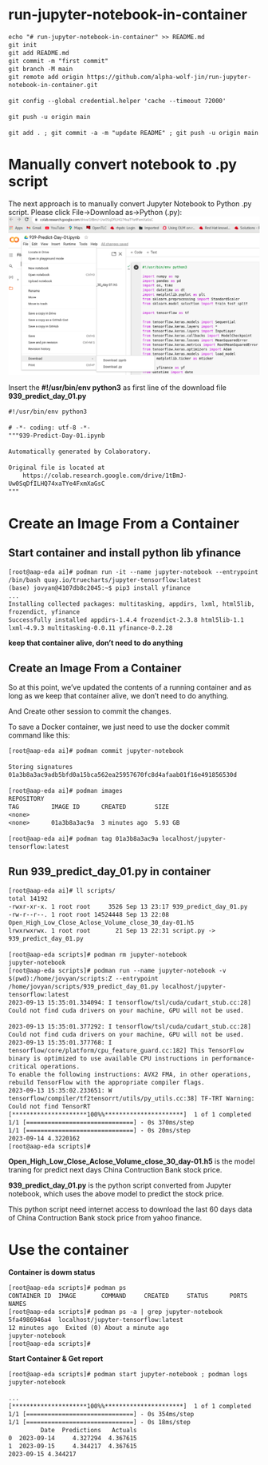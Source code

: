 # run-jupyter-notebook-in-container

```
echo "# run-jupyter-notebook-in-container" >> README.md
git init
git add README.md
git commit -m "first commit"
git branch -M main
git remote add origin https://github.com/alpha-wolf-jin/run-jupyter-notebook-in-container.git

git config --global credential.helper 'cache --timeout 72000'

git push -u origin main

git add . ; git commit -a -m "update README" ; git push -u origin main
```


# Manually convert notebook to .py script
The next approach is to manually convert Jupyter Notebook to Python .py script. Please click File->Download as->Python (.py):
![SSO](images/jupyter-01.png)

Insert the **#!/usr/bin/env python3** as first line of the download file **939_predict_day_01.py**
```
#!/usr/bin/env python3

# -*- coding: utf-8 -*-
"""939-Predict-Day-01.ipynb

Automatically generated by Colaboratory.

Original file is located at
    https://colab.research.google.com/drive/1tBmJ-Uw0SqDfILHQ74xaTYe4FxmXaGsC
"""
```

# Create an Image From a Container

## Start container and install python lib yfinance
```
[root@aap-eda ai]# podman run -it --name jupyter-notebook --entrypoint /bin/bash quay.io/truecharts/jupyter-tensorflow:latest
(base) jovyan@4107db8c2045:~$ pip3 install yfinance
...
Installing collected packages: multitasking, appdirs, lxml, html5lib, frozendict, yfinance
Successfully installed appdirs-1.4.4 frozendict-2.3.8 html5lib-1.1 lxml-4.9.3 multitasking-0.0.11 yfinance-0.2.28
```

**keep that container alive, don’t need to do anything**

## Create an Image From a Container

So at this point, we’ve updated the contents of a running container and as long as we keep that container alive, we don’t need to do anything.

And Create other session to commit the changes.

To save a Docker container, we just need to use the docker commit command like this:

```
[root@aap-eda ai]# podman commit jupyter-notebook

Storing signatures
01a3b8a3ac9adb5bfd0a15bca562ea25957670fc8d4afaab01f16e491856530d

[root@aap-eda ai]# podman images
REPOSITORY                                                            TAG         IMAGE ID      CREATED        SIZE
<none>                                                                <none>      01a3b8a3ac9a  3 minutes ago  5.93 GB

[root@aap-eda ai]# podman tag 01a3b8a3ac9a localhost/jupyter-tensorflow:latest
```

## Run **939_predict_day_01.py** in container

```
[root@aap-eda ai]# ll scripts/
total 14192
-rwxr-xr-x. 1 root root     3526 Sep 13 23:17 939_predict_day_01.py
-rw-r--r--. 1 root root 14524448 Sep 13 22:08 Open_High_Low_Close_Aclose_Volume_close_30_day-01.h5
lrwxrwxrwx. 1 root root       21 Sep 13 22:31 script.py -> 939_predict_day_01.py

[root@aap-eda scripts]# podman rm jupyter-notebook
jupyter-notebook
[root@aap-eda scripts]# podman run --name jupyter-notebook -v $(pwd):/home/jovyan/scripts:Z --entrypoint /home/jovyan/scripts/939_predict_day_01.py localhost/jupyter-tensorflow:latest
2023-09-13 15:35:01.334094: I tensorflow/tsl/cuda/cudart_stub.cc:28] Could not find cuda drivers on your machine, GPU will not be used.

2023-09-13 15:35:01.377292: I tensorflow/tsl/cuda/cudart_stub.cc:28] Could not find cuda drivers on your machine, GPU will not be used.
2023-09-13 15:35:01.377768: I tensorflow/core/platform/cpu_feature_guard.cc:182] This TensorFlow binary is optimized to use available CPU instructions in performance-critical operations.
To enable the following instructions: AVX2 FMA, in other operations, rebuild TensorFlow with the appropriate compiler flags.
2023-09-13 15:35:02.233651: W tensorflow/compiler/tf2tensorrt/utils/py_utils.cc:38] TF-TRT Warning: Could not find TensorRT
[*********************100%%**********************]  1 of 1 completed
1/1 [==============================] - 0s 370ms/step
1/1 [==============================] - 0s 20ms/step
2023-09-14 4.3220162
[root@aap-eda scripts]# 

```

**Open_High_Low_Close_Aclose_Volume_close_30_day-01.h5** is the model traning for predict next days China Contruction Bank stock price.

**939_predict_day_01.py** is the python script converted from Jupyter notebook, which uses the above model to predict the stock price.

This python script need internet access to download the last 60 days data of China Contruction Bank stock price from yahoo finance.

# Use the container

**Container is dowm status**
```
[root@aap-eda scripts]# podman ps 
CONTAINER ID  IMAGE       COMMAND     CREATED     STATUS      PORTS       NAMES
[root@aap-eda scripts]# podman ps -a | grep jupyter-notebook
5fa4986946a4  localhost/jupyter-tensorflow:latest                                                        12 minutes ago  Exited (0) About a minute ago                                                  jupyter-notebook
[root@aap-eda scripts]# 
```

**Start Container & Get report**
```
[root@aap-eda scripts]# podman start jupyter-notebook ; podman logs  jupyter-notebook

...
[*********************100%%**********************]  1 of 1 completed
1/1 [==============================] - 0s 354ms/step
1/1 [==============================] - 0s 18ms/step
         Date  Predictions   Actuals
0  2023-09-14     4.327294  4.367615
1  2023-09-15     4.344217  4.367615
2023-09-15 4.344217
````
